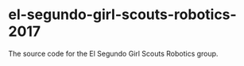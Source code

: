# el-segundo-girl-scouts-robotics-2017
The source code for the El Segundo Girl Scouts Robotics group.
